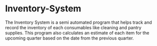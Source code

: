 # Inventory-System

The Inventory System is a semi automated program that helps track and record the inventory of each consumables like cleaning and pantry supplies.
This program also calculates an estimate of each item for the upcoming quarter based on the date from the previous quarter. 
